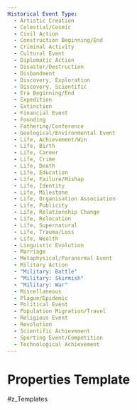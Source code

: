 ```yaml
---
Historical Event Type:
  - Artistic Creation
  - Celestial/Cosmic
  - Civil Action
  - Construction Beginning/End
  - Criminal Activity
  - Cultural Event
  - Diplomatic Action
  - Disaster/Destruction
  - Disbandment
  - Discovery, Exploration
  - Discovery, Scientific
  - Era Beginning/End
  - Expedition
  - Extinction
  - Financial Event
  - Founding
  - Fathering/Conference
  - Geological/Environmental Event
  - Life, Achievement/Win
  - Life, Birth
  - Life, Career
  - Life, Crime
  - Life, Death
  - Life, Education
  - Life, Failure/Mishap
  - Life, Identity
  - Life, Milestone
  - Life, Organisation Association
  - Life, Publicity
  - Life, Relationship Change
  - Life, Relocation
  - Life, Supernatural
  - Life, Trauma/Loss
  - Life, Wealth
  - Linguistic Evolution
  - Marriage
  - Metaphysical/Paranormal Event
  - Military Action
  - "Military: Battle"
  - "Military: Skirmish"
  - "Military: War"
  - Miscellaneous
  - Plague/Epidemic
  - Political Event
  - Population Migration/Travel
  - Religious Event
  - Revolution
  - Scientific Achievement
  - Sporting Event/Competition
  - Technological Achievement
---
```

# Properties Template
#z_Templates 
